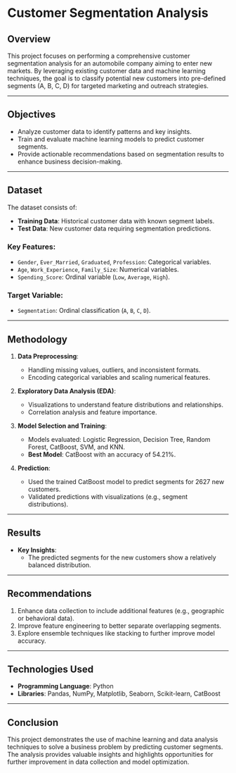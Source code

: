 # Customer Segmentation Analysis

## Overview
This project focuses on performing a comprehensive customer segmentation analysis for an automobile company aiming to enter new markets. By leveraging existing customer data and machine learning techniques, the goal is to classify potential new customers into pre-defined segments (A, B, C, D) for targeted marketing and outreach strategies.

---

## Objectives
- Analyze customer data to identify patterns and key insights.
- Train and evaluate machine learning models to predict customer segments.
- Provide actionable recommendations based on segmentation results to enhance business decision-making.

---

## Dataset
The dataset consists of:
- **Training Data**: Historical customer data with known segment labels.
- **Test Data**: New customer data requiring segmentation predictions.

### Key Features:
- `Gender`, `Ever_Married`, `Graduated`, `Profession`: Categorical variables.
- `Age`, `Work_Experience`, `Family_Size`: Numerical variables.
- `Spending_Score`: Ordinal variable (`Low`, `Average`, `High`).

### Target Variable:
- `Segmentation`: Ordinal classification (`A`, `B`, `C`, `D`).

---

## Methodology
1. **Data Preprocessing**:
   - Handling missing values, outliers, and inconsistent formats.
   - Encoding categorical variables and scaling numerical features.

2. **Exploratory Data Analysis (EDA)**:
   - Visualizations to understand feature distributions and relationships.
   - Correlation analysis and feature importance.

3. **Model Selection and Training**:
   - Models evaluated: Logistic Regression, Decision Tree, Random Forest, CatBoost, SVM, and KNN.
   - **Best Model**: CatBoost with an accuracy of 54.21%.

4. **Prediction**:
   - Used the trained CatBoost model to predict segments for 2627 new customers.
   - Validated predictions with visualizations (e.g., segment distributions).

---

## Results
- **Key Insights**:
  - The predicted segments for the new customers show a relatively balanced distribution.

---

## Recommendations
1. Enhance data collection to include additional features (e.g., geographic or behavioral data).
2. Improve feature engineering to better separate overlapping segments.
3. Explore ensemble techniques like stacking to further improve model accuracy.

---

## Technologies Used
- **Programming Language**: Python
- **Libraries**: Pandas, NumPy, Matplotlib, Seaborn, Scikit-learn, CatBoost



---

## Conclusion
This project demonstrates the use of machine learning and data analysis techniques to solve a business problem by predicting customer segments. The analysis provides valuable insights and highlights opportunities for further improvement in data collection and model optimization.

